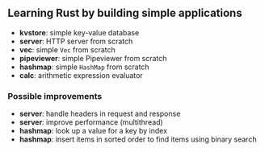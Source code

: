 ## Learning Rust by building simple applications

- **kvstore**: simple key-value database
- **server**: HTTP server from scratch
- **vec**: simple `Vec` from scratch
- **pipeviewer**: simple Pipeviewer from scratch
- **hashmap**: simple `HashMap` from scratch
- **calc**: arithmetic expression evaluator

### Possible improvements

- **server**: handle headers in request and response
- **server**: improve performance (multithread)
- **hashmap**: look up a value for a key by index
- **hashmap**: insert items in sorted order to find items using binary search
